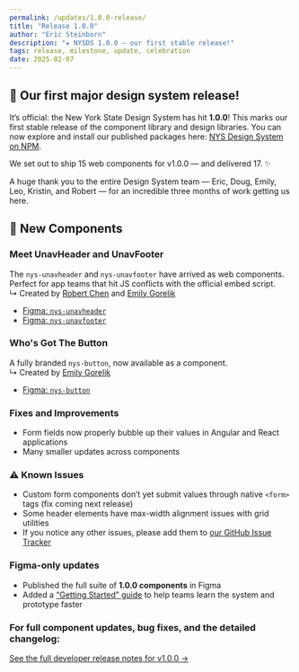 ```yaml
---
permalink: /updates/1.0.0-release/
title: "Release 1.0.0"
author: "Eric Steinborn"
description: "★ NYSDS 1.0.0 — our first stable release!"
tags: release, milestone, update, celebration
date: 2025-02-07
---
```


## 🎉 Our first major design system release!

It’s official: the New York State Design System has hit **1.0.0**! This marks our first stable release of the component library and design libraries. You can now explore and install our published packages here: [NYS Design System on NPM](https://www.npmjs.com/org/nysds).  

We set out to ship 15 web components for v1.0.0 — and delivered 17. ✨  

A huge thank you to the entire Design System team — Eric, Doug, Emily, Leo, Kristin, and Robert — for an incredible three months of work getting us here.  

## 💠 New Components  

### Meet UnavHeader and UnavFooter

The `nys-unavheader` and `nys-unavfooter` have arrived as web components. Perfect for app teams that hit JS conflicts with the official embed script.  
↳ Created by [Robert Chen](https://github.com/novacat35) and [Emily Gorelik](https://github.com/emilygorelik)  

- [Figma: `nys-unavheader`](https://www.figma.com/design/0ogYpymUPQQfhELthntNbt/%F0%9F%92%A0-NYSDS-%2F-Components?node-id=1616-6759&t=wCig8fhbifh6ryK0-1)  
- [Figma: `nys-unavfooter`](https://www.figma.com/design/0ogYpymUPQQfhELthntNbt/%F0%9F%92%A0-NYSDS-%2F-Components?node-id=3568-16435&t=wCig8fhbifh6ryK0-1)  

### Who's Got The Button
A fully branded `nys-button`, now available as a component.  
↳ Created by [Emily Gorelik](https://github.com/emilygorelik)  

- [Figma: `nys-button`](https://www.figma.com/design/0ogYpymUPQQfhELthntNbt/%F0%9F%92%A0-NYSDS-%2F-Components?node-id=1613-6370&t=wCig8fhbifh6ryK0-1)  


### Fixes and Improvements  

- Form fields now properly bubble up their values in Angular and React applications  
- Many smaller updates across components


### ⚠️ Known Issues  
- Custom form components don’t yet submit values through native `<form>` tags (fix coming next release)  
- Some header elements have max-width alignment issues with grid utilities  
- If you notice any other issues, please add them to [our GitHub Issue Tracker](https://github.com/ITS-HCD/nysds/issues)  

### Figma-only updates  
- Published the full suite of **1.0.0 components** in Figma  
- Added a [“Getting Started” guide](https://www.figma.com/design/0ogYpymUPQQfhELthntNbt/%F0%9F%92%A0-NYSDS-%2F-Components?node-id=7598-2784&t=wCig8fhbifh6ryK0-1) to help teams learn the system and prototype faster  

### For full component updates, bug fixes, and the detailed changelog:  
[See the full developer release notes for v1.0.0 →](https://github.com/ITS-HCD/nysds/releases/tag/v1.0.0 "https://github.com/its-hcd/nysds/releases/tag/v1.0.0")
